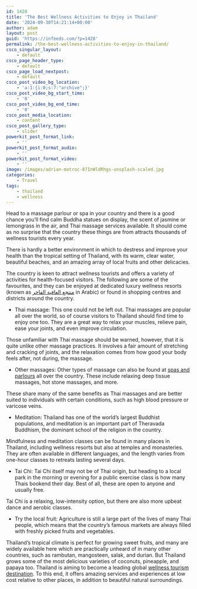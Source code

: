 ```yaml
---
id: 1428
title: 'The Best Wellness Activities to Enjoy in Thailand'
date: '2024-09-30T14:21:14+00:00'
author: adam
layout: post
guid: 'https://infeeds.com/?p=1428'
permalink: /the-best-wellness-activities-to-enjoy-in-thailand/
csco_singular_layout:
    - default
csco_page_header_type:
    - default
csco_page_load_nextpost:
    - default
csco_post_video_bg_location:
    - 'a:1:{i:0;s:7:"archive";}'
csco_post_video_bg_start_time:
    - '0'
csco_post_video_bg_end_time:
    - '0'
csco_post_media_location:
    - content
csco_post_gallery_type:
    - slider
powerkit_post_format_link:
    - ''
powerkit_post_format_audio:
    - ''
powerkit_post_format_video:
    - ''
image: /images/adrian-motroc-87InWldRhgs-unsplash-scaled.jpg
categories:
    - Travel
tags:
    - thailand
    - wellness
---
```


Head to a massage parlour or spa in your country and there is a good chance you’ll find calm Buddha statues on display, the scent of jasmine or lemongrass in the air, and Thai massage services available. It should come as no surprise that the country these things are from attracts thousands of wellness tourists every year.

There is hardly a better environment in which to destress and improve your health than the tropical setting of Thailand, with its warm, clear water, beautiful beaches, and an amazing array of local fruits and other delicacies.

The country is keen to attract wellness tourists and offers a variety of activities for health-focused visitors. The following are some of the favourites, and they can be enjoyed at dedicated luxury wellness resorts (known as [منتجع العافية الفاخر](https://amatara.com/ar/) in Arabic) or found in shopping centres and districts around the country.

- Thai massage: This one could not be left out. Thai massages are popular all over the world, so of course visitors to Thailand should find time to enjoy one too. They are a great way to relax your muscles, relieve pain, ease your joints, and even improve circulation.

Those unfamiliar with Thai massage should be warned, however, that it is quite unlike other massage practices. It involves a fair amount of stretching and cracking of joints, and the relaxation comes from how good your body feels after, not during, the massage.

- Other massages: Other types of massage can also be found at [spas and parlours](https://infeeds.com/the-benefits-of-owning-a-japan-massage-chair-everything-you-need-to-know/) all over the country. These include relaxing deep tissue massages, hot stone massages, and more.

These share many of the same benefits as Thai massages and are better suited to individuals with certain conditions, such as high blood pressure or varicose veins.

- Meditation: Thailand has one of the world’s largest Buddhist populations, and meditation is an important part of Theravada Buddhism, the dominant school of the religion in the country.

Mindfulness and meditation classes can be found in many places in Thailand, including wellness resorts but also at temples and monasteries. They are often available in different languages, and the length varies from one-hour classes to retreats lasting several days.

- Tai Chi: Tai Chi itself may not be of Thai origin, but heading to a local park in the morning or evening for a public exercise class is how many Thais bookend their day. Best of all, these are open to anyone and usually free.

Tai Chi is a relaxing, low-intensity option, but there are also more upbeat dance and aerobic classes.

- Try the local fruit: Agriculture is still a large part of the lives of many Thai people, which means that the country’s famous markets are always filled with freshly picked fruits and vegetables.

Thailand’s tropical climate is perfect for growing sweet fruits, and many are widely available here which are practically unheard of in many other countries, such as rambutan, mangosteen, salak, and durian. But Thailand grows some of the most delicious varieties of coconuts, pineapple, and papaya too. Thailand is aiming to become a leading global [wellness tourism destination](https://www.thailand.go.th/issue-focus-detail/001_02_342). To this end, it offers amazing services and experiences at low cost relative to other places, in addition to beautiful natural surroundings.